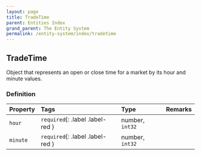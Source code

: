 ```yaml
---
layout: page
title: TradeTime
parent: Entities Index
grand_parent: The Entity System
permalink: /entity-system/index/tradetime
---
```


## TradeTime
Object that represents an open or close time for a market by its hour and minute values.

### Definition

| Property | Tags | Type | Remarks
|:---------|:-----|:-----|:------|
| `hour` | `required`{: .label .label-red } | number, `int32` |
| `minute` | `required`{: .label .label-red } | number, `int32` | 